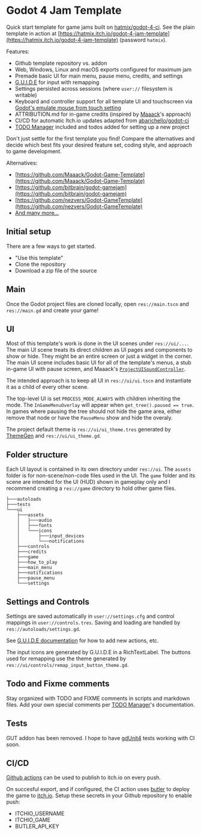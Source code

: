 # Godot 4 Jam Template

Quick start template for game jams built on [hatmix/godot-4-ci](https://github.com/hatmix/godot-4-ci). See the plain template in action at [https://hatmix.itch.io/godot-4-jam-template](https://hatmix.itch.io/godot-4-jam-template) (password `hatmix`).

Features:
* Github template repository vs. addon
* Web, Windows, Linux and macOS exports configured for maximum jam
* Premade basic UI for main menu, pause menu, credits, and settings
* [G.U.I.D.E](https://godotneers.github.io/G.U.I.D.E/) for input with remapping
* Settings persisted across sessions (where `user://` filesystem is writable)
* Keyboard and controller support for all template UI and touchscreen via [Godot's emulate mouse from touch setting](https://docs.godotengine.org/en/stable/classes/class_projectsettings.html#class-projectsettings-property-input-devices-pointing-emulate-mouse-from-touch)
* ATTRIBUTION.md for in-game credits (inspired by [Maaack](https://github.com/Maaack/Godot-Game-Template/blob/main/ATTRIBUTION.md)'s approach)
* CI/CD for automatic Itch.io updates adapted from [abarichello/godot-ci](https://github.com/abarichello/godot-ci)
* [TODO Manager](https://github.com/OrigamiDev-Pete/TODO_Manager) included and todos added for setting up a new project

Don't just settle for the first template you find! Compare the alternatives and decide which best fits your desired feature set, coding style, and approach to game development.

Alternatives:
* [https://github.com/Maaack/Godot-Game-Template](https://github.com/Maaack/Godot-Game-Template)
* [https://github.com/bitbrain/godot-gamejam](https://github.com/bitbrain/godot-gamejam)
* [https://github.com/nezvers/Godot-GameTemplate](https://github.com/nezvers/Godot-GameTemplate)
* [And many more...](https://godotengine.org/asset-library/asset?filter=template&category=&godot_version=&cost=&sort=updated)

## Initial setup

There are a few ways to get started.
* "Use this template"
* Clone the repository
* Download a zip file of the source

## Main

Once the Godot project files are cloned locally, open `res://main.tscn` and `res://main.gd` and create your game!

## UI

Most of this template's work is done in the UI scenes under `res://ui/...`.  The main UI scene treats its direct children as UI pages and components to show or hide. They might be an entire screen or just a widget in the corner. The main UI scene includes basic UI for all of the template's menus, a stub in-game UI with pause screen, and Maaack's [`ProjectUISoundController`](https://github.com/Maaack/Godot-UI-Sound-Controller).

The intended approach is to keep all UI in `res://ui/ui.tscn` and instantiate it as a child of every other scene.

The top-level UI is set `PROCESS_MODE_ALWAYS` with children inheriting the mode. The `InGameMenuOverlay` will appear when `get_tree().paused == true`. In games where pausing the tree should not hide the game area, either remove that node or have the `PauseMenu` show and hide the overaly.

The project default theme is `res://ui/ui_theme.tres` generated by [ThemeGen](https://github.com/Inspiaaa/ThemeGen) and `res://ui/ui_theme.gd`.

## Folder structure

Each UI layout is contained in its own directory under `res://ui`. The `assets` folder is for non-scene/non-code files used in the UI. The `game` folder and its scene are intended for the UI (HUD) shown in gameplay only and I recommend creating a `res://game` directory to hold other game files. 
```
├───autoloads
├───tests
└───ui
    ├───assets
    │   ├───audio
    │   ├───fonts
    │   └───icons
    │       ├───input_devices
    │       └───notifications
    ├───controls
    ├───credits
    ├───game
    ├───how_to_play
    ├───main_menu
    ├───notifications
    ├───pause_menu
    └───settings
```

## Settings and Controls

Settings are saved automatically in `user://settings.cfg` and control mappings in `user://controls.tres`. Saving and loading are handled by `res://autoloads/settings.gd`.

See [G.U.I.D.E documentation](https://godotneers.github.io/G.U.I.D.E/) for how to add new actions, etc.

The input icons are generated by G.U.I.D.E in a RichTextLabel. The buttons used for remapping use the theme generated by `res://ui/controls/remap_input_button_theme.gd`.

## Todo and Fixme comments

Stay organized with TODO and FIXME comments in scripts and markdown files. Add your own special comments per [TODO Manager](https://github.com/OrigamiDev-Pete/TODO_Manager)'s documentation.

## Tests

GUT addon has been removed. I hope to have [gdUnit4](https://github.com/MikeSchulze/gdUnit4) tests working with CI soon.

## CI/CD

[Github actions](https://docs.github.com/actions) can be used to publish to itch.io on every push.

On succesful export, and if configured, the CI action uses [butler](https://itch.io/docs/butler/) to deploy the game to [itch.io](https://itch.io).  Setup these secrets in your Github repository to enable push:
* ITCHIO_USERNAME
* ITCHIO_GAME
* BUTLER_API_KEY
